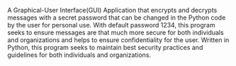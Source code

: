 A Graphical-User Interface(GUI) Application that encrypts and decrypts messages with a secret password that can be changed in the Python code by the user for personal use.
With default password 1234, this program seeks to ensure messages are that much more secure for both individuals and organizations and helps to ensure confidentiality for the user.
Written in Python, this program seeks to maintain best security practices and guidelines for both individuals and organizations.
